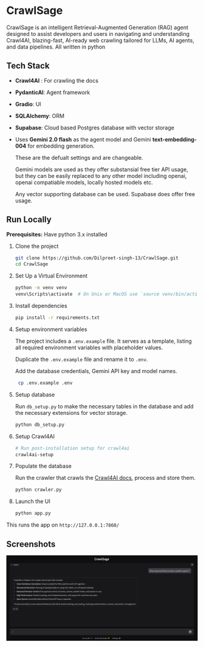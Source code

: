 # CrawlSage

CrawlSage is an intelligent Retrieval-Augmented Generation (RAG) agent designed to assist developers and users in navigating and understanding Crawl4AI, blazing-fast, AI-ready web crawling tailored for LLMs, AI agents, and data pipelines. All written in python

## Tech Stack

- **Crawl4AI** : For crawling the docs
- **PydanticAI**: Agent framework
- **Gradio**: UI
- **SQLAlchemy**: ORM
- **Supabase**: Cloud based Postgres database with vector storage
- Uses **Gemini 2.0 flash** as the agent model and Gemini **text-embedding-004** for embedding generation.

  These are the defualt settings and are changeable.

  Gemini models are used as they offer substansial free tier API usage, but they can be easily replaced to any other model including openai, openai compatiable models, locally hosted models etc.

  Any vector supporting database can be used. Supabase does offer free usage.

## Run Locally

**Prerequisites:** Have python 3.x installed

1. Clone the project

   ```bash
   git clone https://github.com/Dilpreet-singh-13/CrawlSage.git
   cd CrawlSage
   ```

2. Set Up a Virtual Environment

   ```bash
   python -m venv venv
   venv\Scripts\activate  # On Unix or MacOS use `source venv/bin/activate`
   ```

3. Install dependencies

   ```bash
   pip install -r requirements.txt
   ```

4. Setup environment variables

   The project includes a `.env.example` file. It serves as a template, listing all required environment variables with placeholder values.

   Duplicate the `.env.example` file and rename it to `.env`.

   Add the database credentials, Gemini API key and model names.

   ```bash
    cp .env.example .env
   ```

5. Setup database

   Run `db_setup.py` to make the necessary tables in the database and add the necessary extensions for vector storage.

   ```bash
   python db_setup.py
   ```

6. Setup Crawl4AI

   ```bash
   # Run post-installation setup for crawl4ai
   crawl4ai-setup
   ```

7. Populate the database

   Run the crawler that crawls the [Crawl4AI docs](https://docs.crawl4ai.com/), process and store them.

   ```bash
   python crawler.py
   ```

8. Launch the UI

   ```bash
   python app.py
   ```

This runs the app on `http://127.0.0.1:7860/`

## Screenshots

![App Screenshot](assets/app_screenshot.png)
